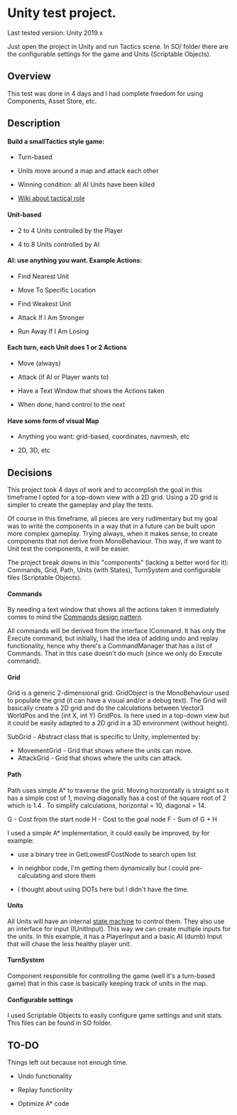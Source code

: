# Unity test project.
Last tested version: Unity 2019.x

Just open the project in Unity and run Tactics scene. In SO/ folder there are the configurable settings for the game and Units (Scriptable Objects).

## Overview
This test was done in 4 days and I had complete freedom for using Components, Asset Store, etc.

## Description
#### Build a smallTactics style game:
- Turn-based

- Units move around a map and attack each other

- Winning condition: all AI Units have been killed

- [Wiki about tactical role](https://en.wikipedia.org/wiki/Tactical_role)

#### Unit-based
- 2 to 4 Units controlled by the Player

- 4 to 8 Units controlled by AI

#### AI: use anything you want. Example Actions:
- Find Nearest Unit

- Move To Specific Location

- Find Weakest Unit

- Attack If I Am Stronger

- Run Away If I Am Losing

#### Each turn, each Unit does 1 or 2 Actions
- Move (always)

- Attack (if AI or Player wants to)

- Have a Text Window that shows the Actions taken

- When done, hand control to the next

#### Have some form of visual Map
- Anything you want: grid-based, coordinates, navmesh, etc

- 2D, 3D, etc

## Decisions
This project took 4 days of work and to accomplish the goal in this timeframe I opted for a top-down view with a 2D grid. Using a 2D grid is simpler to create the gameplay and play the tests. 

Of course in this timeframe, all pieces are very rudimentary but my goal was to write the components in a way that in a future can be built upon more complex gameplay.
Trying always, when it makes sense, to create components that not derive from MonoBehaviour. This way, if we want to Unit test the components, it will be easier.

The project break downs in this "components" (lacking a better word for it): Commands, Grid, Path, Units (with States), TurnSystem and configurable files (Scriptable Objects). 

#### Commands
By needing a text window that shows all the actions taken it immediately comes to mind the [Commands design pattern](https://gameprogrammingpatterns.com/command.html). 

All commands will be derived from the interface ICommand. 
It has only the Execute command, but initially, I had the idea of adding undo and replay functionality, hence why there's a CommandManager that has a list of Commands. 
That in this case doesn't do much (since we only do Execute command).

#### Grid
Grid is a generic 2-dimensional grid. 
GridObject is the MonoBehaviour used to populate the grid (it can have a visual and/or a debug text). 
The Grid will basically create a 2D grid and do the calculations between Vector3 WorldPos and the (int X, int Y) GridPos. 
Is here used in a top-down view but it could be easily adapted to a 2D grid in a 3D environment (without height).

SubGrid - Abstract class that is specific to Unity, implemented by:

- MovementGrid - Grid that shows where the units can move.
- AttackGrid - Grid that shows where the units can attack.

#### Path
Path uses simple A* to traverse the grid. 
Moving horizontally is straight so it has a simple cost of 1, moving diagonally has a cost of the square root of 2 which is 1.4 .
To simplify calculations, horizontal = 10, diagonal = 14.

G - Cost from the start node
H - Cost to the goal node
F - Sum of G + H

I used a simple A* implementation, it could easily be improved, by for example:

- use a binary tree in GetLowestFCostNode to search open list

- in neighbor code, I'm getting them dynamically but I could pre-calculating and store them

- I thought about using DOTs here but I didn't have the time.

#### Units
All Units will have an internal [state machine](https://gameprogrammingpatterns.com/state.html) to control them. 
They also use an interface for input (IUnitInput).
This way we can create multiple inputs for the units.
In this example, it has a PlayerInput and a basic AI (dumb) Input that will chase the less healthy player unit.

#### TurnSystem
Component responsible for controlling the game (well it's a turn-based game) that in this case is basically keeping track of units in the map.

#### Configurable settings
I used Scriptable Objects to easily configure game settings and unit stats. This files can be found in SO folder.

## TO-DO
Things left out because not enough time.

- Undo functionality

- Replay functionlity

- Optimize A* code

